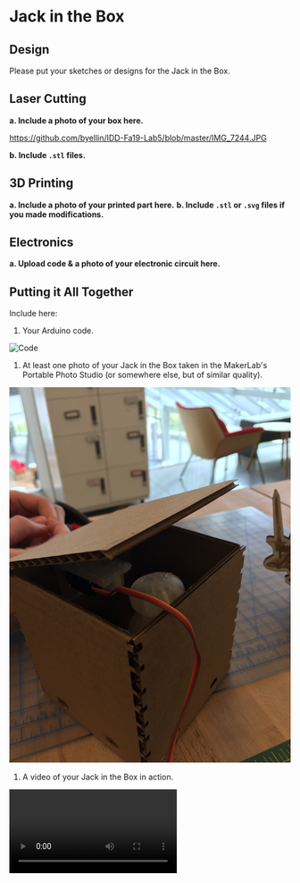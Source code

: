 # Jack in the Box

## Design

Please put your sketches or designs for the Jack in the Box.



## Laser Cutting

**a. Include a photo of your box here.**

https://github.com/byellin/IDD-Fa19-Lab5/blob/master/IMG_7244.JPG

**b. Include `.stl` files.**


## 3D Printing

**a. Include a photo of your printed part here.**
**b. Include `.stl` or `.svg` files if you made modifications.**

## Electronics

**a. Upload code & a photo of your electronic circuit here.**

## Putting it All Together

Include here:
1. Your Arduino code.

![Code](https://github.com/byellin/IDD-Fa19-Lab5/blob/master/JackInTheBox.ino)

1. At least one photo of your Jack in the Box taken in the MakerLab's Portable Photo Studio (or somewhere else, but of similar quality).

![Photo of Jack in the Box](https://github.com/byellin/IDD-Fa19-Lab5/blob/master/IMG_7244.JPG)

1. A video of your Jack in the Box in action.

![Video Link](https://github.com/byellin/IDD-Fa19-Lab5/blob/master/Jack%20In%20The%20Box.MOV)
